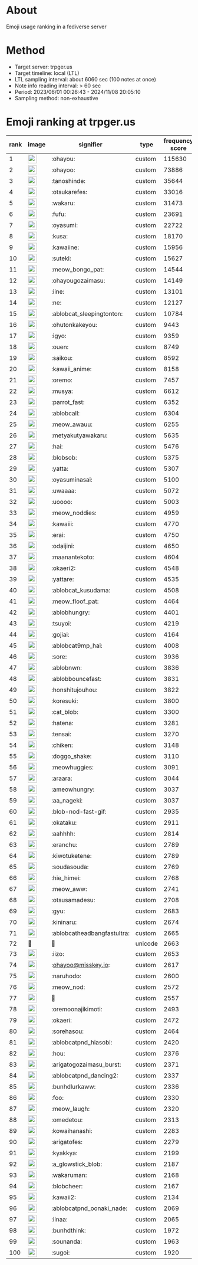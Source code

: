 # About
Emoji usage ranking in a fediverse server

# Method
- Target server: trpger.us
- Target timeline: local (LTL)
- LTL sampling interval: about 6060 sec (100 notes at once)
- Note info reading interval: > 60 sec
- Period: 2023/06/01 00:26:43 - 2024/11/08 20:05:10 
- Sampling method: non-exhaustive

# Emoji ranking at trpger.us

|rank|image|signifier|type|frequency score|
|----|----|----|----|----|
|1|<img height="24" src="https://trpger.us/emoji/ohayou.webp">|:ohayou:|custom|115630|
|2|<img height="24" src="https://trpger.us/emoji/ohayoo.webp">|:ohayoo:|custom|73886|
|3|<img height="24" src="https://trpger.us/emoji/tanoshinde.webp">|:tanoshinde:|custom|35644|
|4|<img height="24" src="https://trpger.us/emoji/otsukarefes.webp">|:otsukarefes:|custom|33016|
|5|<img height="24" src="https://trpger.us/emoji/wakaru.webp">|:wakaru:|custom|31473|
|6|<img height="24" src="https://trpger.us/emoji/fufu.webp">|:fufu:|custom|23691|
|7|<img height="24" src="https://trpger.us/emoji/oyasumi.webp">|:oyasumi:|custom|22722|
|8|<img height="24" src="https://trpger.us/emoji/kusa.webp">|:kusa:|custom|18170|
|9|<img height="24" src="https://trpger.us/emoji/kawaiine.webp">|:kawaiine:|custom|15956|
|10|<img height="24" src="https://trpger.us/emoji/suteki.webp">|:suteki:|custom|15627|
|11|<img height="24" src="https://trpger.us/emoji/meow_bongo_pat.webp">|:meow_bongo_pat:|custom|14544|
|12|<img height="24" src="https://trpger.us/emoji/ohayougozaimasu.webp">|:ohayougozaimasu:|custom|14149|
|13|<img height="24" src="https://trpger.us/emoji/iine.webp">|:iine:|custom|13101|
|14|<img height="24" src="https://trpger.us/emoji/ne.webp">|:ne:|custom|12127|
|15|<img height="24" src="https://trpger.us/emoji/ablobcat_sleepingtonton.webp">|:ablobcat_sleepingtonton:|custom|10784|
|16|<img height="24" src="https://trpger.us/emoji/ohutonkakeyou.webp">|:ohutonkakeyou:|custom|9443|
|17|<img height="24" src="https://trpger.us/emoji/igyo.webp">|:igyo:|custom|9359|
|18|<img height="24" src="https://trpger.us/emoji/ouen.webp">|:ouen:|custom|8749|
|19|<img height="24" src="https://trpger.us/emoji/saikou.webp">|:saikou:|custom|8592|
|20|<img height="24" src="https://trpger.us/emoji/kawaii_anime.webp">|:kawaii_anime:|custom|8158|
|21|<img height="24" src="https://trpger.us/emoji/oremo.webp">|:oremo:|custom|7457|
|22|<img height="24" src="https://trpger.us/emoji/musya.webp">|:musya:|custom|6612|
|23|<img height="24" src="https://trpger.us/emoji/parrot_fast.webp">|:parrot_fast:|custom|6352|
|24|<img height="24" src="https://trpger.us/emoji/ablobcall.webp">|:ablobcall:|custom|6304|
|25|<img height="24" src="https://trpger.us/emoji/meow_awauu.webp">|:meow_awauu:|custom|6255|
|26|<img height="24" src="https://trpger.us/emoji/metyakutyawakaru.webp">|:metyakutyawakaru:|custom|5635|
|27|<img height="24" src="https://trpger.us/emoji/hai.webp">|:hai:|custom|5476|
|28|<img height="24" src="https://trpger.us/emoji/blobsob.webp">|:blobsob:|custom|5375|
|29|<img height="24" src="https://trpger.us/emoji/yatta.webp">|:yatta:|custom|5307|
|30|<img height="24" src="https://trpger.us/emoji/oyasuminasai.webp">|:oyasuminasai:|custom|5100|
|31|<img height="24" src="https://trpger.us/emoji/uwaaaa.webp">|:uwaaaa:|custom|5072|
|32|<img height="24" src="https://trpger.us/emoji/uoooo.webp">|:uoooo:|custom|5003|
|33|<img height="24" src="https://trpger.us/emoji/meow_noddies.webp">|:meow_noddies:|custom|4959|
|34|<img height="24" src="https://trpger.us/emoji/kawaiii.webp">|:kawaiii:|custom|4770|
|35|<img height="24" src="https://trpger.us/emoji/erai.webp">|:erai:|custom|4750|
|36|<img height="24" src="https://trpger.us/emoji/odaijini.webp">|:odaijini:|custom|4650|
|37|<img height="24" src="https://trpger.us/emoji/maanantekoto.webp">|:maanantekoto:|custom|4604|
|38|<img height="24" src="https://trpger.us/emoji/okaeri2.webp">|:okaeri2:|custom|4548|
|39|<img height="24" src="https://trpger.us/emoji/yattare.webp">|:yattare:|custom|4535|
|40|<img height="24" src="https://trpger.us/emoji/ablobcat_kusudama.webp">|:ablobcat_kusudama:|custom|4508|
|41|<img height="24" src="https://trpger.us/emoji/meow_floof_pat.webp">|:meow_floof_pat:|custom|4464|
|42|<img height="24" src="https://trpger.us/emoji/ablobhungry.webp">|:ablobhungry:|custom|4401|
|43|<img height="24" src="https://trpger.us/emoji/tsuyoi.webp">|:tsuyoi:|custom|4219|
|44|<img height="24" src="https://trpger.us/emoji/gojiai.webp">|:gojiai:|custom|4164|
|45|<img height="24" src="https://trpger.us/emoji/ablobcat9mp_hai.webp">|:ablobcat9mp_hai:|custom|4008|
|46|<img height="24" src="https://trpger.us/emoji/sore.webp">|:sore:|custom|3936|
|47|<img height="24" src="https://trpger.us/emoji/ablobnwn.webp">|:ablobnwn:|custom|3836|
|48|<img height="24" src="https://trpger.us/emoji/ablobbouncefast.webp">|:ablobbouncefast:|custom|3831|
|49|<img height="24" src="https://trpger.us/emoji/honshitujouhou.webp">|:honshitujouhou:|custom|3822|
|50|<img height="24" src="https://trpger.us/emoji/koresuki.webp">|:koresuki:|custom|3800|
|51|<img height="24" src="https://trpger.us/emoji/cat_blob.webp">|:cat_blob:|custom|3300|
|52|<img height="24" src="https://trpger.us/emoji/hatena.webp">|:hatena:|custom|3281|
|53|<img height="24" src="https://trpger.us/emoji/tensai.webp">|:tensai:|custom|3270|
|54|<img height="24" src="https://trpger.us/emoji/chiken.webp">|:chiken:|custom|3148|
|55|<img height="24" src="https://trpger.us/emoji/doggo_shake.webp">|:doggo_shake:|custom|3110|
|56|<img height="24" src="https://trpger.us/emoji/meowhuggies.webp">|:meowhuggies:|custom|3091|
|57|<img height="24" src="https://trpger.us/emoji/araara.webp">|:araara:|custom|3044|
|58|<img height="24" src="https://trpger.us/emoji/ameowhungry.webp">|:ameowhungry:|custom|3037|
|59|<img height="24" src="https://trpger.us/emoji/aa_nageki.webp">|:aa_nageki:|custom|3037|
|60|<img height="24" src="https://trpger.us/emoji/blob-nod-fast-gif.webp">|:blob-nod-fast-gif:|custom|2935|
|61|<img height="24" src="https://trpger.us/emoji/okataku.webp">|:okataku:|custom|2911|
|62|<img height="24" src="https://trpger.us/emoji/aahhhh.webp">|:aahhhh:|custom|2814|
|63|<img height="24" src="https://trpger.us/emoji/eranchu.webp">|:eranchu:|custom|2789|
|64|<img height="24" src="https://trpger.us/emoji/kiwotuketene.webp">|:kiwotuketene:|custom|2789|
|65|<img height="24" src="https://trpger.us/emoji/soudasouda.webp">|:soudasouda:|custom|2769|
|66|<img height="24" src="https://trpger.us/emoji/hie_himei.webp">|:hie_himei:|custom|2768|
|67|<img height="24" src="https://trpger.us/emoji/meow_aww.webp">|:meow_aww:|custom|2741|
|68|<img height="24" src="https://trpger.us/emoji/otsusamadesu.webp">|:otsusamadesu:|custom|2708|
|69|<img height="24" src="https://trpger.us/emoji/gyu.webp">|:gyu:|custom|2683|
|70|<img height="24" src="https://trpger.us/emoji/kininaru.webp">|:kininaru:|custom|2674|
|71|<img height="24" src="https://trpger.us/emoji/ablobcatheadbangfastultra.webp">|:ablobcatheadbangfastultra:|custom|2665|
|72|🍮|🍮|unicode|2663|
|73|<img height="24" src="https://trpger.us/emoji/iizo.webp">|:iizo:|custom|2653|
|74|<img height="24" src="https://trpger.us/emoji/ohayoo.webp">|:ohayoo@misskey.io:|custom|2617|
|75|<img height="24" src="https://trpger.us/emoji/naruhodo.webp">|:naruhodo:|custom|2600|
|76|<img height="24" src="https://trpger.us/emoji/meow_nod.webp">|:meow_nod:|custom|2572|
|77|<img height="24" src="https://trpger.us/emoji/birthday.webp">|:birthday:|custom|2557|
|78|<img height="24" src="https://trpger.us/emoji/oremoonajikimoti.webp">|:oremoonajikimoti:|custom|2493|
|79|<img height="24" src="https://trpger.us/emoji/okaeri.webp">|:okaeri:|custom|2472|
|80|<img height="24" src="https://trpger.us/emoji/sorehasou.webp">|:sorehasou:|custom|2464|
|81|<img height="24" src="https://trpger.us/emoji/ablobcatpnd_hiasobi.webp">|:ablobcatpnd_hiasobi:|custom|2420|
|82|<img height="24" src="https://trpger.us/emoji/hou.webp">|:hou:|custom|2376|
|83|<img height="24" src="https://trpger.us/emoji/arigatogozaimasu_burst.webp">|:arigatogozaimasu_burst:|custom|2371|
|84|<img height="24" src="https://trpger.us/emoji/ablobcatpnd_dancing2.webp">|:ablobcatpnd_dancing2:|custom|2337|
|85|<img height="24" src="https://trpger.us/emoji/bunhdlurkaww.webp">|:bunhdlurkaww:|custom|2336|
|86|<img height="24" src="https://trpger.us/emoji/foo.webp">|:foo:|custom|2330|
|87|<img height="24" src="https://trpger.us/emoji/meow_laugh.webp">|:meow_laugh:|custom|2320|
|88|<img height="24" src="https://trpger.us/emoji/omedetou.webp">|:omedetou:|custom|2313|
|89|<img height="24" src="https://trpger.us/emoji/kowaihanashi.webp">|:kowaihanashi:|custom|2283|
|90|<img height="24" src="https://trpger.us/emoji/arigatofes.webp">|:arigatofes:|custom|2279|
|91|<img height="24" src="https://trpger.us/emoji/kyakkya.webp">|:kyakkya:|custom|2199|
|92|<img height="24" src="https://trpger.us/emoji/a_glowstick_blob.webp">|:a_glowstick_blob:|custom|2187|
|93|<img height="24" src="https://trpger.us/emoji/wakaruman.webp">|:wakaruman:|custom|2168|
|94|<img height="24" src="https://trpger.us/emoji/blobcheer.webp">|:blobcheer:|custom|2167|
|95|<img height="24" src="https://trpger.us/emoji/kawaii2.webp">|:kawaii2:|custom|2134|
|96|<img height="24" src="https://trpger.us/emoji/ablobcatpnd_oonaki_nade.webp">|:ablobcatpnd_oonaki_nade:|custom|2069|
|97|<img height="24" src="https://trpger.us/emoji/iinaa.webp">|:iinaa:|custom|2065|
|98|<img height="24" src="https://trpger.us/emoji/bunhdthink.webp">|:bunhdthink:|custom|1972|
|99|<img height="24" src="https://trpger.us/emoji/sounanda.webp">|:sounanda:|custom|1963|
|100|<img height="24" src="https://trpger.us/emoji/sugoi.webp">|:sugoi:|custom|1920|
